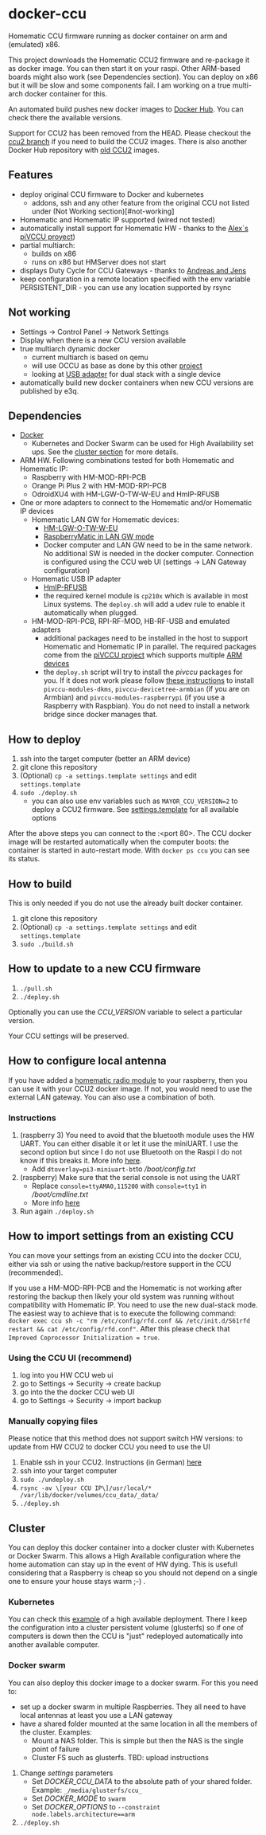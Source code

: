 # docker-ccu
Homematic CCU firmware running as docker container on arm and (emulated) x86.

This project downloads the Homematic CCU2 firmware and re-package it as docker image. You can then start it on your raspi. Other ARM-based boards might also work (see Dependencies section). You can deploy on x86 but it will be slow and some components fail. I am working on a true multi-arch docker container for this.

An automated build pushes new docker images to [Docker Hub](https://hub.docker.com/r/angelnu/ccu/). You can check there the available versions.

Support for CCU2 has been removed from the HEAD. Please checkout the [ccu2 branch](https://github.com/angelnu/docker-ccu2/tree/ccu2) if you need to build the CCU2 images. There is also another Docker Hub repository with [old CCU2](https://hub.docker.com/r/angelnu/ccu2/) images.

## Features
- deploy original CCU firmware to Docker and kubernetes
  - addons, ssh and any other feature from the original CCU not listed under (Not Working section)[#not-working]
- Homematic and Homematic IP supported (wired not tested)
- automatically install support for Homematic HW - thanks to the [Alex´s piVCCU proyect](https://github.com/alexreinert/piVCCU))
- partial multiarch:
  - builds on x86
  - runs on x86 but HMServer does not start
- displays Duty Cycle for CCU Gateways - thanks to [Andreas and Jens](https://github.com/jens-maus/RaspberryMatic/issues/219)
- keep configuration in a remote location specified with the env variable PERSISTENT_DIR - you can use any location supported by rsync

## Not working
- Settings -> Control Panel -> Network Settings
- Display when there is a new CCU version available
- true multiarch dynamic docker
  - current multiarch is based on qemu
  - will use OCCU as base as done by this other [project](https://github.com/litti/dccu2)
  - looking at [USB adapter](https://homematic-forum.de/forum/viewtopic.php?f=69&t=47691) for dual stack with a single device
- automatically build new docker containers when new CCU versions are published by e3q.

## Dependencies

- [Docker](https://docs.docker.com/install/linux/docker-ce/ubuntu/)
  - Kubernetes and Docker Swarm can be used for High Availability set ups. See the [cluster section](#cluster) for more details.
- ARM HW. Following combinations tested for both Homematic and Homematic IP:
  - Raspberry with HM-MOD-RPI-PCB
  - Orange Pi Plus 2 with HM-MOD-RPI-PCB
  - OdroidXU4 with HM-LGW-O-TW-W-EU and HmIP-RFUSB
- One or more adapters to connect to the Homematic and/or Homematic IP devices
  - Homematic LAN GW for Homematic devices:
    - [HM-LGW-O-TW-W-EU](https://www.elv.de/homematic-funk-lan-gateway.html)
    - [RaspberryMatic in LAN GW mode](https://github.com/jens-maus/RaspberryMatic#cake-exclusive-features-not-available-in-ccu2ccu3-firmware)
    - Docker computer and LAN GW need to be in the same network. No additional SW is needed in the docker computer. Connection is configured using the CCU web UI (settings -> LAN Gateway configuration)
  - Homematic USB IP adapter
    - [HmIP-RFUSB](https://www.elv.de/elv-homematic-ip-rf-usb-stick-hmip-rfusb-fuer-alternative-steuerungsplattformen-arr-bausatz.html)
    - the required kernel module is `cp210x` which is available in most Linux systems. The `deploy.sh` will add a udev rule to enable it automatically when plugged.
  - HM-MOD-RPI-PCB, RPI-RF-MOD, HB-RF-USB and emulated adapters
    - additional packages need to be installed in the host to support Homematic and Homematic IP in parallel. The required packages come from the [piVCCU project](https://github.com/alexreinert/piVCCU) which supports multiple [ARM devices](https://github.com/alexreinert/piVCCU#prequisites)
    - the `deploy.sh` script will try to install the _pivccu_ packages for you. If it does not work please follow [these instructions](https://github.com/alexreinert/piVCCU#manual-installation) to install `pivccu-modules-dkms`, `pivccu-devicetree-armbian` (if you are on Armbian) and `pivccu-modules-raspberrypi` (if you use a Raspberry with Raspbian). You do not need to install a network bridge since docker manages that.


## How to deploy

   1. ssh into the target computer (better an ARM device)
   2. git clone this repository
   3. (Optional) `cp -a settings.template settings` and edit `settings.template`
   4. `sudo ./deploy.sh`
      - you can also use env variables such as `MAYOR_CCU_VERSION=2` to deploy a CCU2 firmware. See [settings.template](settings.template) for all available options

  After the above steps you can connect to the <IP address of your computer >:<port 80>. The CCU docker image will be restarted automatically when the computer boots: the container is started in auto-restart mode. With `docker ps ccu` you can see its status.




## How to build
This is only needed if you do not use the already built docker container.

1. git clone this repository
2. (Optional) `cp -a settings.template settings` and edit `settings.template`
3. `sudo ./build.sh`

## How to update to a new CCU firmware

1. `./pull.sh `
2. `./deploy.sh`

Optionally you can use the _CCU_VERSION_ variable to select a particular version.

Your CCU settings will be preserved.

## How to configure local antenna
If you have added a [homematic radio module](http://www.elv.de/homematic-funkmodul-fuer-raspberry-pi-bausatz.html) to your raspberry, then you can use it with your CCU2 docker image. If not, you would need to use the external LAN gateway. You can also use a combination of both.

### Instructions
1. (raspberry 3) You need to avoid that the bluetooth module uses the HW UART. You can either disable it or let it use the miniUART. I use the second option but since I do not use Bluetooth on the Raspi I do not know if this breaks it. More info [here](http://raspberrypi.stackexchange.com/questions/45570/how-do-i-make-serial-work-on-the-raspberry-pi3).
   * Add `dtoverlay=pi3-miniuart-bt`to _/boot/config.txt_
2. (raspberry) Make sure that the serial console is not using the UART
   * Replace `console=ttyAMA0,115200` with `console=tty1` in _/boot/cmdline.txt_
   * More info [here](http://raspberrypihobbyist.blogspot.de/2012/08/raspberry-pi-serial-port.html)
4. Run again `./deploy.sh`

## How to import settings from an existing CCU

You can move your settings from an existing CCU into the docker CCU, either via ssh or using the native backup/restore support in the CCU (recommended).

If you use a HM-MOD-RPI-PCB and the Homematic is not working after restoring the backup then likely your old system was running without compatibility with Homematic IP. You need to use the new dual-stack mode. The easiest way to achieve that is to execute the following command: `docker exec ccu sh -c "rm /etc/config/rfd.conf && /etc/init.d/S61rfd restart && cat /etc/config/rfd.conf"`. After this please check that `Improved Coprocessor Initialization = true`.

### Using the CCU UI (recommend)
1. log into you HW CCU web ui
2. go to Settings -> Security -> create backup
3. go into the the docker CCU web UI
4. go to Settings -> Security -> import backup

### Manually copying files
Please notice that this method does not support switch HW versions: to update from HW CCU2 to docker CCU you need to use the UI

1. Enable ssh in your CCU2. Instructions (in German) [here](https://www.homematic-inside.de/tecbase/homematic/generell/item/zugriff-auf-das-dateisystem-der-ccu-2)
2. ssh into your target computer
3. `sudo ./undeploy.sh`
4. `rsync -av \[your CCU IP\]/usr/local/*  /var/lib/docker/volumes/ccu_data/_data/`
5. `./deploy.sh`

## Cluster

You can deploy this docker container into a docker cluster with Kubernetes or Docker Swarm. This allows a High Available configuration where the home automation can stay up in the event of HW dying. This is usefull considering that a Raspberry is cheap so you should not depend on a single one to ensure your house stays warm ;-) .

### Kubernetes
You can check this [example](https://github.com/angelnu/homecloud/blob/master/services/ccu2.yaml) of a high available deployment. There I keep the configuration into a cluster persistent volume (glusterfs) so if one of computers is down then the CCU is "just" redeployed automatically into another available computer.

### Docker swarm
You can also deploy this docker image to a docker swarm. For this you need to:
* set up a docker swarm in multiple Raspberries. They all need to have local antennas at least you use a LAN gateway
* have a shared folder mounted at the same location in all the members of the cluster. Examples:
  * Mount a NAS folder. This is simple but then the NAS is the single point of failure
  * Cluster FS such as glusterfs. TBD: upload instructions

1. Change _settings_ parameters
   * Set _DOCKER_CCU_DATA_ to the absolute path of your shared folder. Example: `_/media/glusterfs/ccu_`
   * Set _DOCKER_MODE_ to `swarm`
   * Set _DOCKER_OPTIONS_ to `--constraint node.labels.architecture==arm`
2. `./deploy.sh`
